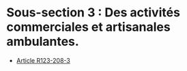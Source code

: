 # Sous-section 3 : Des activités commerciales et artisanales ambulantes.

- [Article R123-208-3](article-r123-208-3.md)
